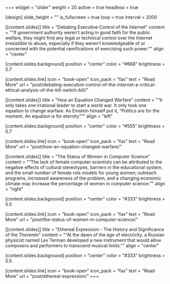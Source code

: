 +++
widget = "slider"
weight = 20
active = true
headless = true

[design]
slide_height = ""
is_fullscreen = true
loop = true
interval = 2000

[[content.slides]]
title = "Debating Executive Control of the Internet"
content = "&#8220;If government authority weren’t acting in good faith for the public welfare, they might find any legal or technical control over the Internet irresistible to abuse, especially if they weren’t knowledgeable of or concerned with the potential ramifications of exercising such power.&#8221;"
align = "center"

  [content.slides.background]
  position = "center"
  color = "#666"
  brightness = 0.7

  [content.slides.link]
  icon = "book-open"
  icon_pack = "fas"
  text = "Read More"
  url = "post/debating-executive-control-of-the-internet-a-critical-ethical-analysis-of-the-kill-switch-bill/"

[[content.slides]]
title = "How an Equation Changed Warfare"
content = "&#8220;It only takes one irrational leader to start a world war. It only took one equation to change warfare. As Einstein himself put it, &#8220;Politics are for the moment. An equation is for eternity&#8221;&#8221;"
align = "left"

  [content.slides.background]
  position = "center"
  color = "#555"
  brightness = 0.7

  [content.slides.link]
  icon = "book-open"
  icon_pack = "fas"
  text = "Read More"
  url = "post/how-an-equation-changed-warfare/"

[[content.slides]]
title = "The Status of Women in Computer Science"
content = "&#8220;The lack of female computer scientists can be attributed to the negative effects of cultural stereotypes, barriers in the educational system, and the small number of female role models for young women; outreach programs, increased awareness of the problem, and a changing economic climate may increase the percentage of women in computer science.&#8221;"
align = "right"

  [content.slides.background]
  position = "center"
  color = "#333"
  brightness = 0.5

  [content.slides.link]
  icon = "book-open"
  icon_pack = "fas"
  text = "Read More"
  url = "post/the-status-of-women-in-computer-science/"

[[content.slides]]
title = "Ethereal Expression - The History and Significance of the Theremin"
content = "&#8220;At the dawn of the age of electricity, a Russian physicist named Lev Terman developed a new instrument that would allow composers and performers to transcend musical limits.&#8221;"
align = "center"

  [content.slides.background]
  position = "center"
  color = "#333"
  brightness = 0.5

  [content.slides.link]
  icon = "book-open"
  icon_pack = "fas"
  text = "Read More"
  url = "post/ethereal-expression/"
+++